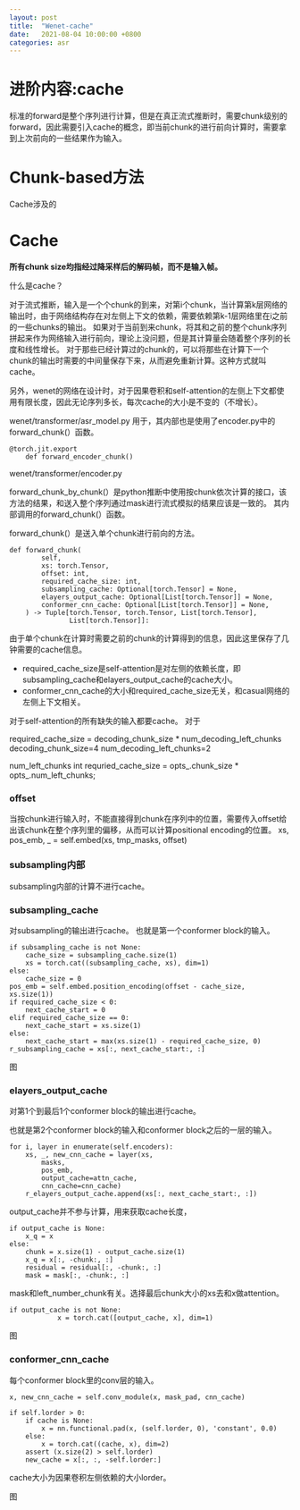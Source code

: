 ```yaml
---
layout: post
title:  "Wenet-cache"
date:   2021-08-04 10:00:00 +0800
categories: asr
---
```


# 进阶内容:cache


标准的forward是整个序列进行计算，但是在真正流式推断时，需要chunk级别的forward，因此需要引入cache的概念，即当前chunk的进行前向计算时，需要拿到上次前向的一些结果作为输入。


# Chunk-based方法
Cache涉及的


# Cache
**所有chunk size均指经过降采样后的解码帧，而不是输入帧。**

什么是cache？

对于流式推断，输入是一个个chunk的到来，对第i个chunk，当计算第k层网络的输出时，由于网络结构存在对左侧上下文的依赖，需要依赖第k-1层网络里在i之前的一些chunks的输出。
如果对于当前到来chunk，将其和之前的整个chunk序列拼起来作为网络输入进行前向，理论上没问题，但是其计算量会随着整个序列的长度和线性增长。
对于那些已经计算过的chunk的，可以将那些在计算下一个chunk的输出时需要的中间量保存下来，从而避免重新计算。这种方式就叫cache。

另外，wenet的网络在设计时，对于因果卷积和self-attention的左侧上下文都使用有限长度，因此无论序列多长，每次cache的大小是不变的（不增长）。


wenet/transformer/asr_model.py
用于，其内部也是使用了encoder.py中的forward_chunk(）函数。
```
@torch.jit.export
    def forward_encoder_chunk()
```

wenet/transformer/encoder.py

forward_chunk_by_chunk(）是python推断中使用按chunk依次计算的接口，该方法的结果，和送入整个序列通过mask进行流式模拟的结果应该是一致的。
其内部调用的forward_chunk(）函数。

forward_chunk(）是送入单个chunk进行前向的方法。
```
def forward_chunk(
        self,
        xs: torch.Tensor,
        offset: int,
        required_cache_size: int,
        subsampling_cache: Optional[torch.Tensor] = None,
        elayers_output_cache: Optional[List[torch.Tensor]] = None,
        conformer_cnn_cache: Optional[List[torch.Tensor]] = None,
    ) -> Tuple[torch.Tensor, torch.Tensor, List[torch.Tensor],
               List[torch.Tensor]]:
```

由于单个chunk在计算时需要之前的chunk的计算得到的信息，因此这里保存了几钟需要的cache信息。
* required_cache_size是self-attention是对左侧的依赖长度，即subsampling_cache和elayers_output_cache的cache大小。
* conformer_cnn_cache的大小和required_cache_size无关，和casual网络的左侧上下文相关。


对于self-attention的所有缺失的输入都要cache。
对于

required_cache_size = decoding_chunk_size * num_decoding_left_chunks
decoding_chunk_size=4
num_decoding_left_chunks=2

num_left_chunks 
int requried_cache_size = opts_.chunk_size * opts_.num_left_chunks;

### offset
当按chunk进行输入时，不能直接得到chunk在序列中的位置，需要传入offset给出该chunk在整个序列里的偏移，从而可以计算positional encoding的位置。
xs, pos_emb, _ = self.embed(xs, tmp_masks, offset)


### subsampling内部
subsampling内部的计算不进行cache。



### subsampling_cache
对subsampling的输出进行cache。
也就是第一个conformer block的输入。
```
if subsampling_cache is not None:
    cache_size = subsampling_cache.size(1)
    xs = torch.cat((subsampling_cache, xs), dim=1)
else:
    cache_size = 0
pos_emb = self.embed.position_encoding(offset - cache_size, xs.size(1))
if required_cache_size < 0:
    next_cache_start = 0
elif required_cache_size == 0:
    next_cache_start = xs.size(1)
else:
    next_cache_start = max(xs.size(1) - required_cache_size, 0)
r_subsampling_cache = xs[:, next_cache_start:, :]
```
图

### elayers_output_cache

对第1个到最后1个conformer block的输出进行cache。

也就是第2个conformer block的输入和conformer block之后的一层的输入。
```
for i, layer in enumerate(self.encoders):
    xs, _, new_cnn_cache = layer(xs,
        masks,
        pos_emb,
        output_cache=attn_cache,
        cnn_cache=cnn_cache)
    r_elayers_output_cache.append(xs[:, next_cache_start:, :])
```
output_cache并不参与计算，用来获取cache长度，
```
if output_cache is None:
    x_q = x
else:
    chunk = x.size(1) - output_cache.size(1)
    x_q = x[:, -chunk:, :]
    residual = residual[:, -chunk:, :]
    mask = mask[:, -chunk:, :]
```

mask和left_number_chunk有关。选择最后chunk大小的xs去和x做attention。
```
if output_cache is not None:
            x = torch.cat([output_cache, x], dim=1)
```
图


### conformer_cnn_cache
每个conformer block里的conv层的输入。

```
x, new_cnn_cache = self.conv_module(x, mask_pad, cnn_cache)
```
```
if self.lorder > 0:
    if cache is None:
        x = nn.functional.pad(x, (self.lorder, 0), 'constant', 0.0)
    else:
        x = torch.cat((cache, x), dim=2)
    assert (x.size(2) > self.lorder)
    new_cache = x[:, :, -self.lorder:]
```
cache大小为因果卷积左侧依赖的大小lorder。


图

